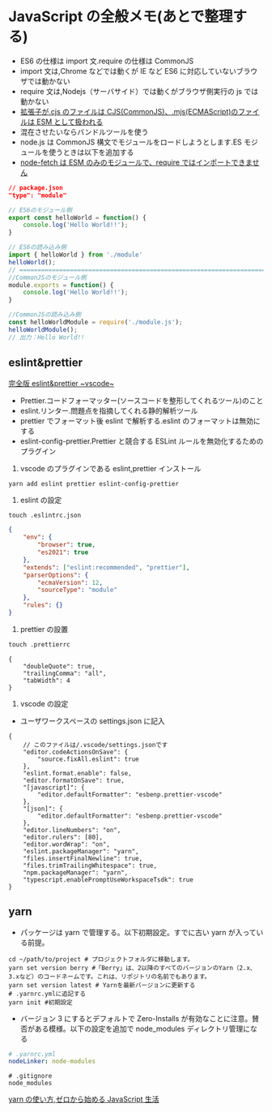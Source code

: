 # JavaScript の全般メモ(あとで整理する)

- ES6 の仕様は import 文.require の仕様は CommonJS
- import 文は,Chrome などでは動くが IE など ES6 に対応していないブラウザでは動かない
- require 文は,Nodejs（サーバサイド）では動くがブラウザ側実行の js では動かない
- [拡張子が.cjs のファイルは CJS(CommonJS)、.mjs(ECMAScript)のファイルは ESM として扱われる](https://numb86-tech.hatenablog.com/entry/2020/08/07/091142)
- 混在させたいならバンドルツールを使う
- node.js は CommonJS 構文でモジュールをロードしようとします.ES モジュールを使うときは以下を追加する
- [node-fetch は ESM のみのモジュールで、require ではインポートできません](https://github.com/node-fetch/node-fetch#installation)

```json:package.json
// package.json
"type": "module"
```

```JavaScript
// ES6のモジュール側
export const helloWorld = function() {
    console.log('Hello World!!');
}

// ES6の読み込み側
import { helloWorld } from './module'
helloWorld();
// ==========================================================================
//CommonJSのモジュール側
module.exports = function() {
    console.log('Hello World!!');
}

//CommonJSの読み込み側
const helloWorldModule = require('./module.js');
helloWorldModule();
// 出力：Hello World!!
```

## eslint&prettier

[完全版 eslint&prettier ~vscode~](https://zenn.dev/sawao/articles/6ad32596a82174)

- Prettier.コードフォーマッター(ソースコードを整形してくれるツール)のこと
- eslint.リンター.問題点を指摘してくれる静的解析ツール
- prettier でフォーマット後 eslint で解析する.eslint のフォーマットは無効にする
- eslint-config-prettier.Prettier と競合する ESLint ルールを無効化するためのプラグイン

1. vscode のプラグインである eslint,prettier インストール

```shell
yarn add eslint prettier eslint-config-prettier
```

1. eslint の設定

```cmd
touch .eslintrc.json
```

```json:.eslintrc.json
{
    "env": {
        "browser": true,
        "es2021": true
    },
    "extends": ["eslint:recommended", "prettier"],
    "parserOptions": {
        "ecmaVersion": 12,
        "sourceType": "module"
    },
    "rules": {}
}
```

1. prettier の設置

```cmd
touch .prettierrc
```

```json:.prettierrc
{
    "doubleQuote": true,
    "trailingComma": "all",
    "tabWidth": 4
}
```

1. vscode の設定

- ユーザワークスペースの settings.json に記入

```json:settings.josn
{
    // このファイルは/.vscode/settings.jsonです
    "editor.codeActionsOnSave": {
        "source.fixAll.eslint": true
    },
    "eslint.format.enable": false,
    "editor.formatOnSave": true,
    "[javascript]": {
        "editor.defaultFormatter": "esbenp.prettier-vscode"
    },
    "[json]": {
        "editor.defaultFormatter": "esbenp.prettier-vscode"
    },
    "editor.lineNumbers": "on",
    "editor.rulers": [80],
    "editor.wordWrap": "on",
    "eslint.packageManager": "yarn",
    "files.insertFinalNewline": true,
    "files.trimTrailingWhitespace": true,
    "npm.packageManager": "yarn",
    "typescript.enablePromptUseWorkspaceTsdk": true
}
```

## yarn

- パッケージは yarn で管理する。以下初期設定。すでに古い yarn が入っている前提。

```shell script
cd ~/path/to/project # プロジェクトフォルダに移動します。
yarn set version berry #「Berry」は、2以降のすべてのバージョンのYarn（2.x、3.xなど）のコードネームです。これは、リポジトリの名前でもあります。
yarn set version latest # Yarnを最新バージョンに更新する
# .yarnrc.ymlに追記する
yarn init #初期設定
```

- バージョン 3 にするとデフォルトで Zero-Installs が有効なことに注意。賛否がある模様。以下の設定を追加で node_modules ディレクトリ管理になる

```yml:.yarnrc.yml
# .yarnrc.yml
nodeLinker: node-modules
```

```:.gitignore
# .gitignore
node_modules
```

[yarn の使い方,ゼロから始める JavaScript 生活](https://qiita.com/takahashim/items/7838334d1451fb0a9811)
